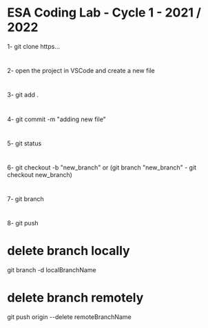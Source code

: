 # ESA Coding Lab - Cycle 1 - 2021 / 2022
1- git clone https...
#
2- open the project in VSCode and create a new file
#
3- git add .
#
4- git commit -m "adding new file"
#
5- git status
#
6- git checkout -b "new_branch" or (git branch "new_branch" - git checkout new_branch)
#
7- git branch
#
8- git push

# delete branch locally
git branch -d localBranchName

# delete branch remotely
git push origin --delete remoteBranchName
